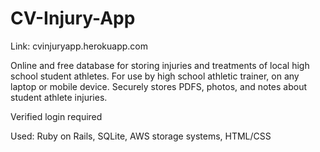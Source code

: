 # CV-Injury-App
Link: cvinjuryapp.herokuapp.com

Online and free database for storing injuries and treatments of local high school student athletes. 
For use by high school athletic trainer, on any laptop or mobile device.
Securely stores PDFS, photos, and notes about student athlete injuries.

Verified login required

Used: Ruby on Rails, SQLite, AWS storage systems, HTML/CSS



